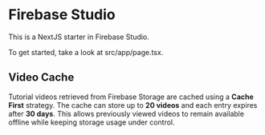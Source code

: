 # Firebase Studio

This is a NextJS starter in Firebase Studio.

To get started, take a look at src/app/page.tsx.

## Video Cache

Tutorial videos retrieved from Firebase Storage are cached using a **Cache First** strategy.
The cache can store up to **20 videos** and each entry expires after **30 days**.
This allows previously viewed videos to remain available offline while keeping storage usage under control.
